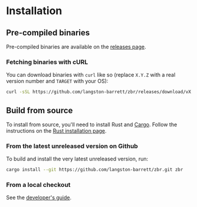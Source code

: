 # Installation

## Pre-compiled binaries

Pre-compiled binaries are available on the [releases page][releases].

### Fetching binaries with cURL

You can download binaries with `curl` like so (replace `X.Y.Z` with a real
version number and `TARGET` with your OS):
```sh
curl -sSL https://github.com/langston-barrett/zbr/releases/download/vX.Y.Z/zbr_TARGET -o zbr
```

[releases]: https://github.com/langston-barrett/zbr/releases

## Build from source

To install from source, you'll need to install Rust and [Cargo][cargo]. Follow
the instructions on the [Rust installation page][install-rust].

[install-rust]: https://www.rust-lang.org/tools/install

### From the latest unreleased version on Github

To build and install the very latest unreleased version, run:

```sh
cargo install --git https://github.com/langston-barrett/zbr.git zbr
```

### From a local checkout

See the [developer's guide](dev.md).

[cargo]: https://doc.rust-lang.org/cargo/
